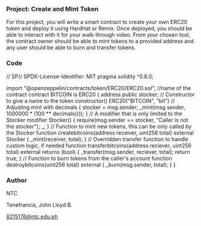 ### Project: Create and Mint Token
For this project, you will write a smart contract to create your own ERC20 token and deploy it using HardHat or Remix. Once deployed, you should be able to interact with it for your walk-through video. From your chosen tool, the contract owner should be able to mint tokens to a provided address and any user should be able to burn and transfer tokens.

### Code
// SP// SPDX-License-Identifier: MIT
pragma solidity ^0.8.0;

import "@openzeppelin/contracts/token/ERC20/ERC20.sol";
//name of the contract
contract BITCOIN is ERC20 {
    address public stocker;
    // Constructor to give a name to the token
    constructor() ERC20("BITCOIN", "bit")
    // Adjusting mint with decimals
     {
        stocker = msg.sender;
        _mint(msg.sender, 1000000 * (100 ** decimals())); 
    }
    // A modifier that is only limited to the Stocker
    modifier Stocker() 
    {
        require(msg.sender == stocker, "Caller is not the stocker");
        _;
    }
    // Function to mint new tokens, this can be only called by the Stocker
    function createbitcoins(address receiver, uint256 total) external Stocker 
    {
        _mint(receiver, total);
    }
    // Overridden transfer function to handle custom logic, if needed
    function transferbitcoins(address reciever, uint256 total) external returns (bool) 
    {
        _transfer(msg.sender, reciever, total);
        return true;
    }
    // Function to burn tokens from the caller's account
    function destroybitcoins(uint256 total) external 
    {
        _burn(msg.sender, total);
    }
}
        


### Author
NTC

Tenefrancia, John Lloyd B.

8215176@ntc.edu.ph
